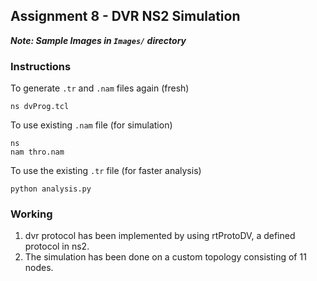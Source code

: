 ## Assignment 8 - DVR NS2 Simulation

***Note: Sample Images in `Images/` directory***

### Instructions
To generate `.tr` and `.nam` files again (fresh)
```
ns dvProg.tcl
```
To use existing `.nam` file (for simulation)
```
ns 
nam thro.nam
```
To use the existing `.tr` file (for faster analysis)
```
python analysis.py
```

### Working
1. dvr protocol has been implemented by using rtProtoDV, a defined protocol in ns2.
2. The simulation has been done on a custom topology consisting of 11 nodes.